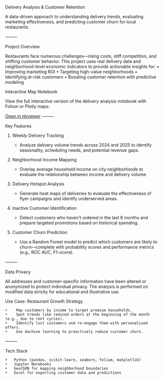  Delivery Analysis & Customer Retention

A data-driven approach to understanding delivery trends, evaluating marketing effectiveness, and predicting customer churn for local restaurants.

⸻

 Project Overview

Restaurants face numerous challenges—rising costs, stiff competition, and shifting customer behavior. This project uses real delivery data and neighborhood-level economic indicators to provide actionable insights for:
	•	Improving marketing ROI
	•	Targeting high-value neighborhoods
	•	Identifying at-risk customers
	•	Boosting customer retention with predictive modeling

Interactive Map Notebook

View the full interactive version of the delivery analysis notebook with Folium or Plotly maps:

 [Open in nbviewer](https://nbviewer.org/url/raw.githubusercontent.com/GurjinderJohal/Delivery-Analysis/main/Delivery-Analysis.ipynb)
⸻

 Key Features

 1) Weekly Delivery Tracking
	- Analyze delivery volume trends across 2024 and 2025 to identify seasonality, scheduling needs, and potential revenue gaps.

 2) Neighborhood Income Mapping
	- Overlay average household income on city neighborhoods to evaluate the relationship between income and delivery volume.

 3) Delivery Hotspot Analysis
	- Generate heat maps of deliveries to evaluate the effectiveness of flyer campaigns and identify underserved areas.

 4) Inactive Customer Identification
	- Detect customers who haven’t ordered in the last 6 months and prepare targeted promotions based on historical spending.

 5) Customer Churn Prediction
	- Use a Random Forest model to predict which customers are likely to churn—complete with probability scores and performance metrics (e.g., ROC AUC, F1-score).

⸻

Data Privacy

All addresses and customer-specific information have been altered or anonymized to protect individual privacy. The analysis is performed on modified data strictly for educational and illustrative use.

 Use Case: Restaurant Growth Strategy
 
	•	 Map customers by income to target premium households.
	•	 Spot trends like reduced orders at the beginning of the month (e.g., due to rent cycles).
	•	 Identify lost customers and re-engage them with personalized offers.
	•	 Use machine learning to proactively reduce customer churn.

⸻

 Tech Stack
 
	•	Python (pandas, scikit-learn, seaborn, folium, matplotlib)
	•	Jupyter Notebooks
	•	GeoJSON for mapping neighborhood boundaries
	•	Excel for exporting customer data and predictions

